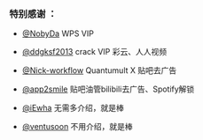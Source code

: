 ### 特别感谢 ：


* [@NobyDa](https://github.com/NobyDa/Script/tree/master) WPS VIP

* [@ddgksf2013](https://gitlab.com/ddgksf2013/Cuttlefish) crack VIP 彩云、人人视频

* [@Nick-workflow](https://github.com/Nick-workflow/script-test) Quantumult X 贴吧去广告

* [@app2smile](https://github.com/app2smile/rules) 贴吧油管bilibili去广告、Spotify解锁

* [@iEwha](https://github.com/iEwha/Profiles) 无需多介绍，就是棒

* [@ventusoon](https://github.com/ventusoon/ventus) 不用介绍，就是棒

